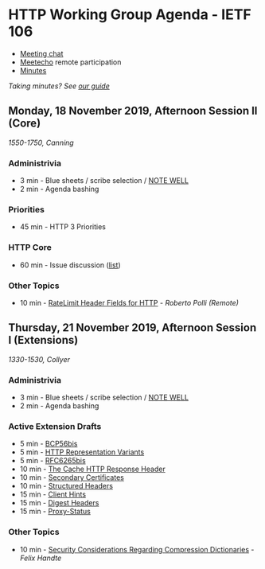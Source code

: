 # HTTP Working Group Agenda - IETF 106

* [Meeting chat](xmpp:httpbis@jabber.ietf.org?join)
* [Meetecho](http://www.meetecho.com/ietf106/httpbis) remote participation
* [Minutes](http://etherpad.tools.ietf.org:9000/p/ietf106httpbis)

*Taking minutes? See [our guide](https://github.com/httpwg/wiki/wiki/TakingMinutes)*


## Monday, 18 November 2019, Afternoon Session II  (Core)

_1550-1750, Canning_

### Administrivia

*  3 min - Blue sheets / scribe selection / [NOTE WELL](https://www.ietf.org/about/note-well/)
*  2 min - Agenda bashing

### Priorities

* 45 min - HTTP 3 Priorities

### HTTP Core

* 60 min - Issue discussion ([list](https://github.com/httpwg/http-core/labels/discuss))

### Other Topics

* 10 min - [RateLimit Header Fields for HTTP](https://tools.ietf.org/html/draft-polli-ratelimit-headers) - _Roberto Polli (Remote)_


## Thursday, 21 November 2019, Afternoon Session I  (Extensions)

_1330-1530, Collyer_

### Administrivia

*  3 min - Blue sheets / scribe selection / [NOTE WELL](https://www.ietf.org/about/note-well/)
*  2 min - Agenda bashing

### Active Extension Drafts

*  5 min - [BCP56bis](https://tools.ietf.org/html/draft-ietf-httpbis-bcp56bis)
*  5 min - [HTTP Representation Variants](https://tools.ietf.org/html/draft-ietf-httpbis-variants)
*  5 min - [RFC6265bis](https://tools.ietf.org/html/draft-ietf-httpbis-rfc6265bis)
*  10 min - [The Cache HTTP Response Header](https://tools.ietf.org/html/draft-ietf-httpbis-cache-header)
*  10 min - [Secondary Certificates](https://tools.ietf.org/html/draft-ietf-httpbis-http2-secondary-certs)
*  10 min - [Structured Headers](https://tools.ietf.org/html/draft-ietf-httpbis-header-structure)
*  15 min - [Client Hints](https://tools.ietf.org/html/draft-ietf-httpbis-client-hints)
*  15 min - [Digest Headers](https://tools.ietf.org/html/draft-ietf-httpbis-digest-headers)
*  15 min - [Proxy-Status](https://tools.ietf.org/html/draft-ietf-httpbis-proxy-status)

### Other Topics

* 10 min - [Security Considerations Regarding Compression Dictionaries](https://tools.ietf.org/html/draft-handte-httpbis-dict-sec) - _Felix Handte_